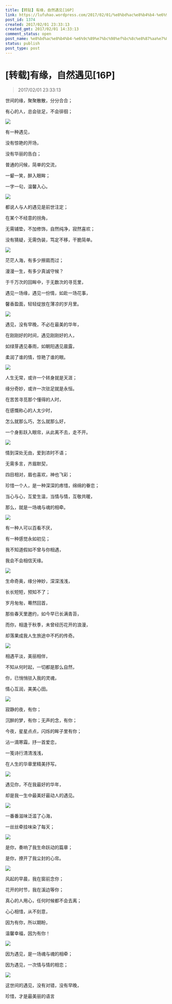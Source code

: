 ```yaml
---
title: [转贴] 有缘，自然遇见[16P]
link: https://lufuhao.wordpress.com/2017/02/01/%e8%bd%ac%e8%b4%b4-%e6%9c%89%e7%bc%98%ef%bc%8c%e8%87%aa%e7%84%b6%e9%81%87%e8%a7%8116p/
post_id: 1374
created: 2017/02/01 23:33:13
created_gmt: 2017/02/01 14:33:13
comment_status: open
post_name: %e8%bd%ac%e8%b4%b4-%e6%9c%89%e7%bc%98%ef%bc%8c%e8%87%aa%e7%84%b6%e9%81%87%e8%a7%8116p
status: publish
post_type: post
---
```


# [转载]有缘，自然遇见[16P]

> 2017/02/01 23:33:13

世间的缘，聚聚散散，分分合合；

有心的人，总会驻足，不会徘徊；

![](/assets/images/20170201-233313-0001.jpg)

有一种遇见，

没有惊艳的开场，

没有华丽的告白；

普通的问候，简单的交流，

一颦一笑，醉入眼眸；

一字一句，温馨入心。

![](/assets/images/20170201-233313-0002.jpg)

都说人与人的遇见是前世注定；

在某个不经意的拐角，

无需铺垫，不加修饰，自然纯净，寂然喜欢；

没有猜疑，无需伪装，笃定不移，干脆简单。

![](/assets/images/20170201-233313-0003.jpg)

茫茫人海，有多少擦肩而过；

漫漫一生，有多少真诚守候？

于千万次的回眸中，于无数次的寻觅里，

遇见一场缘，遇见一份情，如赴一场花事，

馨香盈面，轻轻绽放在薄凉的岁月里。

![](/assets/images/20170201-233313-0004.jpg)

遇见，没有早晚，不必在最美的华年，

在刚刚好的时间，遇见刚刚好的人，

如绿芽遇见春雨，如朝阳遇见晨露，

柔润了谁的情，惊艳了谁的眼。

![](/assets/images/20170201-233313-0005.jpg)

人生无常，或许一个转身就是天涯；

缘分奇妙，或许一次驻足就是永恒。

在苦苦寻觅那个懂得的人时，

在感慨称心的人太少时，

怎么就那么巧，怎么就那么好，

一个身影跃入眼帘，从此离不去，走不开。

![](/assets/images/20170201-233313-0006.jpg)

情到深处无由，爱到浓时不语；

无需多言，齐眉默契，

四目相对，眉也喜欢，神也飞彩；

珍惜一个人，是一种深深的疼惜，绵绵的眷恋；

当心与心，互爱生温，当情与情，互敬共暖，

那么，就是一场魂与魂的相牵。

![](/assets/images/20170201-233313-0007.jpg)

有一种人可以百看不厌，

有一种感觉永如初见；

我不知道假如不曾与你相遇，

我会不会相信天缘。

![](/assets/images/20170201-233313-0008.jpg)

生命奇奥，缘分神妙，深深浅浅，

长长短短，预知不了；

岁月匆匆，蓦然回首，

那些春天里邀约，如今早已长满青苔，

而你，相逢于秋季，未曾经历花开的浪漫，

却落果成我人生旅途中不朽的传奇。

![](/assets/images/20170201-233313-0009.jpg)

相遇平淡，美丽相伴，

不知从何时起，一切都是那么自然，

你，已悄悄驻入我的灵魂，

情心互润，美美心田。

![](/assets/images/20170201-233313-0010.jpg)

寂静的夜，有你；

沉醉的梦，有你；无声的念，有你；

今夜，星星点点，闪烁的眸子里有你；

沾一滴寒霜，抒一首爱恋，

一笺诗行清清浅浅，

在人生的华章里精美抒写。

![](/assets/images/20170201-233313-0011.jpg)

遇见你，不在我最好的华年，

却是我一生中最美好最动人的遇见。

![](/assets/images/20170201-233313-0012.jpg)

一番番滋味泛滥了心海，

一丝丝牵挂味染了每天；

![](/assets/images/20170201-233313-0013.jpg)

是你，奏响了我生命跃动的篇章；

是你，撩开了我尘封的心帘。

![](/assets/images/20170201-233313-0014.jpg)

风起的早晨，我在窗前念你；

花开的时节，我在溪边等你；

真心的人用心，任何时候都不会去离；

心心相惜，从不刻意，

因为有你，所以期盼，

温馨幸福，因为有你！

![](/assets/images/20170201-233313-0015.jpg)

因为遇见，是一场魂与魂的相牵；

因为遇见，一次情与情的相恋；

![](/assets/images/20170201-233313-0016.jpg)

这世间的遇见，没有对错，没有早晚，

珍惜，才是最美丽的语言
